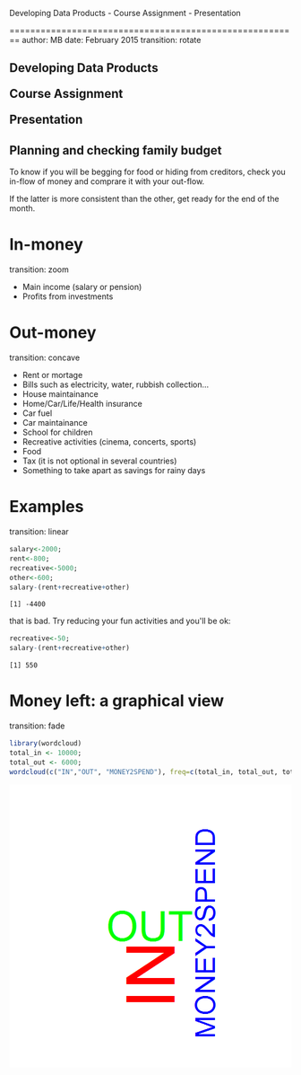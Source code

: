 Developing Data Products - Course Assignment - Presentation

========================================================
author: MB
date: February 2015
transition: rotate

<h2>Developing Data Products

Course Assignment

Presentation</h1>

<h2>Planning and checking family budget</h2>

To know if you will be begging for food or hiding from creditors,
check you in-flow of money and comprare it with your out-flow.

If the latter is more consistent than the other,
get ready for the end of the month.

In-money
========================================================
transition: zoom

- Main income (salary or pension)
- Profits from investments

Out-money
========================================================
transition: concave

- Rent or mortage
- Bills such as electricity, water, rubbish collection...
- House maintainance
- Home/Car/Life/Health insurance
- Car fuel
- Car maintainance
- School for children
- Recreative activities (cinema, concerts, sports)
- Food
- Tax (it is not optional in several countries)
- Something to take apart as savings for rainy days


Examples
========================================================
transition: linear


```r
salary<-2000;
rent<-800;
recreative<-5000;
other<-600;
salary-(rent+recreative+other)
```

```
[1] -4400
```

that is bad. Try reducing your fun activities and you'll be ok:

```r
recreative<-50;
salary-(rent+recreative+other)
```

```
[1] 550
```

Money left: a graphical view
========================================================
transition: fade


```r
library(wordcloud)
total_in <- 10000;
total_out <- 6000;
wordcloud(c("IN","OUT", "MONEY2SPEND"), freq=c(total_in, total_out, total_in-total_out), scale=c(10,0.2), colors=rainbow(3), ordered.colors=TRUE)
```

![plot of chunk unnamed-chunk-3](c10.present-figure/unnamed-chunk-3-1.png) 

